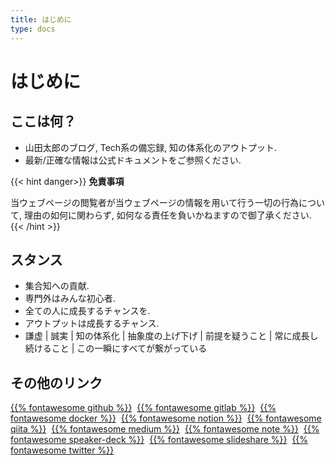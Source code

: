 ```yaml
---
title: はじめに
type: docs
---
```


# はじめに

## ここは何？
- 山田太郎のブログ, Tech系の備忘録, 知の体系化のアウトプット.
- 最新/正確な情報は公式ドキュメントをご参照ください.

{{< hint danger>}}
**免責事項**

当ウェブページの閲覧者が当ウェブページの情報を用いて行う一切の行為について, 理由の如何に関わらず, 如何なる責任を負いかねますので御了承ください.
{{< /hint >}}

## スタンス
- 集合知への貢献.
- 専門外はみんな初心者.
- 全ての人に成長するチャンスを.
- アウトプットは成長するチャンス.
- 謙虚 | 誠実 | 知の体系化 | 抽象度の上げ下げ | 前提を疑うこと | 常に成長し続けること | この一瞬にすべてが繋がっている

## その他のリンク
[{{% fontawesome github %}}](https://github.com/solareenlo)&nbsp;
[{{% fontawesome gitlab %}}](https://gitlab.com/solareenlo)&nbsp;
[{{% fontawesome docker %}}](https://hub.docker.com/u/solareenlo)&nbsp;
[{{% fontawesome notion %}}](https://notion.so/solareenlo)&nbsp;
[{{% fontawesome qiita %}}](https://qiita.com/solareenlo)&nbsp;
[{{% fontawesome medium %}}](https://medium.com/@solareenlo)&nbsp;
[{{% fontawesome note %}}](https://note.mu/solareenlo)&nbsp;
[{{% fontawesome speaker-deck %}}](https://speakerdeck.com/solareenlo/stars)&nbsp;
[{{% fontawesome slideshare %}}](https://www.slideshare.net/reenlosola/favorites)&nbsp;
[{{% fontawesome twitter %}}](https://twitter.com/solareenlo)
